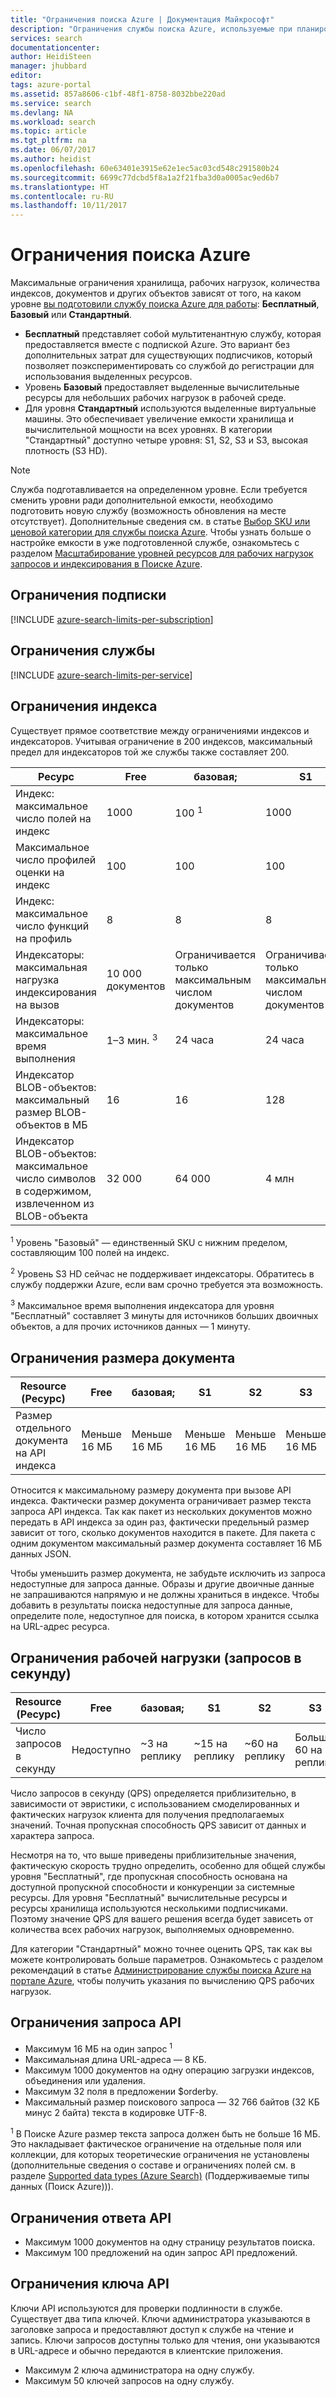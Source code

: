 ```yaml
---
title: "Ограничения поиска Azure | Документация Майкрософт"
description: "Ограничения службы поиска Azure, используемые при планировании мощности, а также ограничения запросов и ответов на них."
services: search
documentationcenter: 
author: HeidiSteen
manager: jhubbard
editor: 
tags: azure-portal
ms.assetid: 857a8606-c1bf-48f1-8758-8032bbe220ad
ms.service: search
ms.devlang: NA
ms.workload: search
ms.topic: article
ms.tgt_pltfrm: na
ms.date: 06/07/2017
ms.author: heidist
ms.openlocfilehash: 60e63401e3915e62e1ec5ac03cd548c291580b24
ms.sourcegitcommit: 6699c77dcbd5f8a1a2f21fba3d0a0005ac9ed6b7
ms.translationtype: HT
ms.contentlocale: ru-RU
ms.lasthandoff: 10/11/2017
---
```

# <a name="service-limits-in-azure-search"></a>Ограничения поиска Azure
Максимальные ограничения хранилища, рабочих нагрузок, количества индексов, документов и других объектов зависят от того, на каком уровне [вы подготовили службу поиска Azure для работы](search-create-service-portal.md): **Бесплатный**, **Базовый** или **Стандартный**.

* **Бесплатный** представляет собой мультитенантную службу, которая предоставляется вместе с подпиской Azure. Это вариант без дополнительных затрат для существующих подписчиков, который позволяет поэкспериментировать со службой до регистрации для использования выделенных ресурсов.
* Уровень **Базовый** предоставляет выделенные вычислительные ресурсы для небольших рабочих нагрузок в рабочей среде.
* Для уровня **Стандартный** используются выделенные виртуальные машины. Это обеспечивает увеличение емкости хранилища и вычислительной мощности на всех уровнях. В категории "Стандартный" доступно четыре уровня: S1, S2, S3 и S3, высокая плотность (S3 HD).

> [!NOTE]
> Служба подготавливается на определенном уровне. Если требуется сменить уровни ради дополнительной емкости, необходимо подготовить новую службу (возможность обновления на месте отсутствует). Дополнительные сведения см. в статье [Выбор SKU или ценовой категории для службы поиска Azure](search-sku-tier.md). Чтобы узнать больше о настройке емкости в уже подготовленной службе, ознакомьтесь с разделом [Масштабирование уровней ресурсов для рабочих нагрузок запросов и индексирования в Поиске Azure](search-capacity-planning.md).
>

## <a name="per-subscription-limits"></a>Ограничения подписки
[!INCLUDE [azure-search-limits-per-subscription](../../includes/azure-search-limits-per-subscription.md)]

## <a name="per-service-limits"></a>Ограничения службы
[!INCLUDE [azure-search-limits-per-service](../../includes/azure-search-limits-per-service.md)]

## <a name="per-index-limits"></a>Ограничения индекса
Существует прямое соответствие между ограничениями индексов и индексаторов. Учитывая ограничение в 200 индексов, максимальный предел для индексаторов той же службы также составляет 200.

| Ресурс | Free | базовая; | S1 | S2 | S3 | S3 HD |
| --- | --- | --- | --- | --- | --- | --- |
| Индекс: максимальное число полей на индекс |1000 |100 <sup>1</sup> |1000 |1000 |1000 |1000 |
| Максимальное число профилей оценки на индекс |100 |100 |100 |100 |100 |100 |
| Индекс: максимальное число функций на профиль |8 |8 |8 |8 |8 |8 |
| Индексаторы: максимальная нагрузка индексирования на вызов |10 000 документов |Ограничивается только максимальным числом документов |Ограничивается только максимальным числом документов |Ограничивается только максимальным числом документов |Ограничивается только максимальным числом документов |Недоступно <sup>2</sup> |
| Индексаторы: максимальное время выполнения | 1–3 мин. <sup>3</sup> |24 часа |24 часа |24 часа |24 часа |Недоступно <sup>2</sup> |
| Индексатор BLOB-объектов: максимальный размер BLOB-объектов в МБ |16 |16 |128 |256 |256 |Недоступно <sup>2</sup> |
| Индексатор BLOB-объектов: максимальное число символов в содержимом, извлеченном из BLOB-объекта |32 000 |64 000 |4 млн |4 млн |4 млн |Недоступно <sup>2</sup> |

<sup>1</sup> Уровень "Базовый" — единственный SKU с нижним пределом, составляющим 100 полей на индекс.

<sup>2</sup> Уровень S3 HD сейчас не поддерживает индексаторы. Обратитесь в службу поддержки Azure, если вам срочно требуется эта возможность.

<sup>3</sup> Максимальное время выполнения индексатора для уровня "Бесплатный" составляет 3 минуты для источников больших двоичных объектов, а для прочих источников данных — 1 минуту.

## <a name="document-size-limits"></a>Ограничения размера документа
| Resource (Ресурс) | Free | базовая; | S1 | S2 | S3 | S3 HD |
| --- | --- | --- | --- | --- | --- | --- |
| Размер отдельного документа на API индекса |Меньше 16 МБ |Меньше 16 МБ |Меньше 16 МБ |Меньше 16 МБ |Меньше 16 МБ |Меньше 16 МБ |

Относится к максимальному размеру документа при вызове API индекса. Фактически размер документа ограничивает размер текста запроса API индекса. Так как пакет из нескольких документов можно передать в API индекса за один раз, фактически предельный размер зависит от того, сколько документов находится в пакете. Для пакета с одним документом максимальный размер документа составляет 16 МБ данных JSON.

Чтобы уменьшить размер документа, не забудьте исключить из запроса недоступные для запроса данные. Образы и другие двоичные данные не запрашиваются напрямую и не должны храниться в индексе. Чтобы добавить в результаты поиска недоступные для запроса данные, определите поле, недоступное для поиска, в котором хранится ссылка на URL-адрес ресурса.

## <a name="workload-limits-queries-per-second"></a>Ограничения рабочей нагрузки (запросов в секунду)
| Resource (Ресурс) | Free | базовая; | S1 | S2 | S3 | S3 HD |
| --- | --- | --- | --- | --- | --- | --- |
| Число запросов в секунду |Недоступно |~3 на реплику |~15 на реплику |~60 на реплику |Больше 60 на реплику |Больше 60 на реплику |

Число запросов в секунду (QPS) определяется приблизительно, в зависимости от эвристики, с использованием смоделированных и фактических нагрузок клиента для получения предполагаемых значений. Точная пропускная способность QPS зависит от данных и характера запроса.

Несмотря на то, что выше приведены приблизительные значения, фактическую скорость трудно определить, особенно для общей службы уровня "Бесплатный", где пропускная способность основана на доступной пропускной способности и конкуренции за системные ресурсы. Для уровня "Бесплатный" вычислительные ресурсы и ресурсы хранилища используются несколькими подписчиками. Поэтому значение QPS для вашего решения всегда будет зависеть от количества всех рабочих нагрузок, выполняемых одновременно.

Для категории "Стандартный" можно точнее оценить QPS, так как вы можете контролировать больше параметров. Ознакомьтесь с разделом рекомендаций в статье [Администрирование службы поиска Azure на портале Azure](search-manage.md), чтобы получить указания по вычислению QPS рабочих нагрузок.

## <a name="api-request-limits"></a>Ограничения запроса API
* Максимум 16 МБ на один запрос <sup>1</sup>
* Максимальная длина URL-адреса — 8 КБ.
* Максимум 1000 документов на одну операцию загрузки индексов, объединения или удаления.
* Максимум 32 поля в предложении $orderby.
* Максимальный размер поискового запроса — 32 766 байтов (32 КБ минус 2 байта) текста в кодировке UTF-8.

<sup>1</sup> В Поиске Azure размер текста запроса должен быть не больше 16 МБ. Это накладывает фактическое ограничение на отдельные поля или коллекции, для которых теоретические ограничения не установлены (дополнительные сведения о составе и ограничениях полей см. в разделе [Supported data types (Azure Search)](https://msdn.microsoft.com/library/azure/dn798938.aspx) (Поддерживаемые типы данных (Поиск Azure))).

## <a name="api-response-limits"></a>Ограничения ответа API
* Максимум 1000 документов на одну страницу результатов поиска.
* Максимум 100 предложений на один запрос API предложений.

## <a name="api-key-limits"></a>Ограничения ключа API
Ключи API используются для проверки подлинности в службе. Существует два типа ключей. Ключи администратора указываются в заголовке запроса и предоставляют доступ к службе на чтение и запись. Ключи запросов доступны только для чтения, они указываются в URL-адресе и обычно передаются в клиентские приложения.

* Максимум 2 ключа администратора на одну службу.
* Максимум 50 ключей запросов на одну службу.
